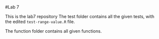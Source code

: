 #Lab 7

This is the lab7 repository
The test folder contains all the given tests, with the edited `test-range-value.R` file.

The function folder contains all given functions.
